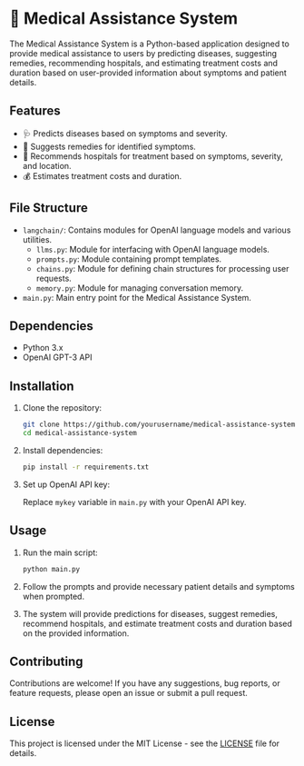 # 🏥 Medical Assistance System

The Medical Assistance System is a Python-based application designed to provide medical assistance to users by predicting diseases, suggesting remedies, recommending hospitals, and estimating treatment costs and duration based on user-provided information about symptoms and patient details.

## Features

- 🩺 Predicts diseases based on symptoms and severity.
- 💊 Suggests remedies for identified symptoms.
- 🏥 Recommends hospitals for treatment based on symptoms, severity, and location.
- 💰 Estimates treatment costs and duration.

## File Structure

- `langchain/`: Contains modules for OpenAI language models and various utilities.
  - `llms.py`: Module for interfacing with OpenAI language models.
  - `prompts.py`: Module containing prompt templates.
  - `chains.py`: Module for defining chain structures for processing user requests.
  - `memory.py`: Module for managing conversation memory.
- `main.py`: Main entry point for the Medical Assistance System.

## Dependencies

- Python 3.x
- OpenAI GPT-3 API

## Installation

1. Clone the repository:

    ```bash
    git clone https://github.com/yourusername/medical-assistance-system.git
    cd medical-assistance-system
    ```

2. Install dependencies:

    ```bash
    pip install -r requirements.txt
    ```

3. Set up OpenAI API key:

    Replace `mykey` variable in `main.py` with your OpenAI API key.

## Usage

1. Run the main script:

    ```bash
    python main.py
    ```

2. Follow the prompts and provide necessary patient details and symptoms when prompted.

3. The system will provide predictions for diseases, suggest remedies, recommend hospitals, and estimate treatment costs and duration based on the provided information.

## Contributing

Contributions are welcome! If you have any suggestions, bug reports, or feature requests, please open an issue or submit a pull request.

## License

This project is licensed under the MIT License - see the [LICENSE](LICENSE) file for details.
